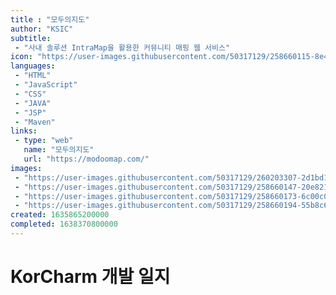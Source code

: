 ```yaml
---
title : "모두의지도"
author: "KSIC"
subtitle:
 - "사내 솔루션 IntraMap을 활용한 커뮤니티 매핑 웹 서비스"
icon: "https://user-images.githubusercontent.com/50317129/258660115-8e4bde19-d102-4ca6-921e-8e6033c6c8f1.png"
languages:
 - "HTML"
 - "JavaScript"
 - "CSS"
 - "JAVA"
 - "JSP"
 - "Maven"
links:
 - type: "web"
   name: "모두의지도"
   url: "https://modoomap.com/"
images:
 - "https://user-images.githubusercontent.com/50317129/260203307-2d1bd1d1-4d14-47d0-8ce9-e2717edf8878.png"
 - "https://user-images.githubusercontent.com/50317129/258660147-20e8217c-fea8-4fca-ad27-cae9fe678fed.png"
 - "https://user-images.githubusercontent.com/50317129/258660173-6c00c00a-d69a-4447-8bac-ea4cd3cb2c8d.png"
 - "https://user-images.githubusercontent.com/50317129/258660194-55b8c64d-204d-4bf4-ad86-ce7809263c91.png"
created: 1635865200000
completed: 1638370800000
---
```


# KorCharm 개발 일지

